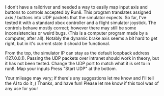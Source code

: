 I don't have a raildriver and needed a way to easily map input axis and buttons to controls accepted by Run8. This program translates assigned axis / buttons into UDP packets that the simulator expects. So far, I've tested it with a standard xbox controller and a flight simulator joystick. The controls behave mostly correct; however there may still be some inconsistencies or weird bugs. (This is a computer program made by a computer, after all). Notably the dynamic brake axis seems a bit hard to get right, but in it's current state it should be functional.

From the top, the simulator IP can stay as the default loopback address (127.0.0.1). Passing the UDP packets over intranet should work in theory, but it has not been tested.
Change the UDP port to match what it is set to in run8.
Map your inputs
Press "Start UDP" at the bottom.

Your mileage may vary; if there's any suggestions let me know and I'll tell the AI to do it ;)
Thanks, and have fun! Please let me know if this tool was of any use for you!
